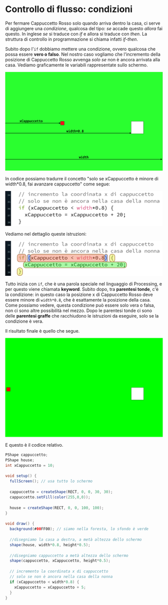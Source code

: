 # Controllo di flusso: condizioni
Per fermare Cappuccetto Rosso solo quando arriva dentro la casa, ci serve di aggiungere una _condizione_, qualcosa del tipo: _se_ accade questo _allora_ fai questo. In inglese _se_ si traduce con _if_ e allora si traduce con _then_. La struttura di controllo in programmazione si chiama infatti _if-then_.

Subito dopo l'`if` dobbiamo mettere una condizione, ovvero qualcosa che possa essere **vero o falso**. Nel nostro caso vogliamo che l'incremento della posizione di Cappuccetto Rosso avvenga _solo se_ non è ancora arrivata alla casa. Vediamo graficamente le variabili rappresentate sullo schermo.

<p align=center>
<img class="center" alt="conditional" src="assets/06-pr-dynamic-c.png">
</p>

In codice possiamo tradurre il concetto "solo se xCappuccetto è minore di width*0.8, fai avanzare cappuccetto" come segue:

<p align=center>
<img class="center" alt="conditional" src="assets/07-pr-conditional.png">
</p>

Vediamo nel dettaglio queste istruzioni:
<p align=center>
<img class="center" alt="conditional" src="assets/07-pr-conditional-c.png">
</p>

Tutto inizia con `if`, che è una parola speciale nel linguaggio di Processing, e per questo viene chiamata **keyword**. Subito dopo, tra **parentesi tonde**, c'è la condizione: in questo caso la posizione x di Cappuccetto Rosso deve essere minore di `width*0.8`, che è esattamente la posizione della casa. Come possiamo vedere, questa condizione può essere solo vera o falsa, non ci sono altre possibilità nel mezzo. Dopo le parentesi tonde ci sono delle **parentesi graffe** che racchiudono le istruzioni da eseguire, solo se la condizione è vera.

Il risultato finale è quello che segue.
<p align=center>
<img class="center" alt="final" src="assets/08-pr-final.gif">
</p>

E questo è il codice relativo.
```java
PShape cappuccetto;
PShape house;
int xCappuccetto = 10;

void setup() {
  fullScreen(); // usa tutto lo schermo

  cappuccetto = createShape(RECT, 0, 0, 30, 30);
  cappuccetto.setFill(color(255,0,0));

  house = createShape(RECT, 0, 0, 100, 100);
}

void draw() {
  background(#00FF00); // siamo nella foresta, lo sfondo è verde

  //disegniamo la casa a destra, a metà altezza dello schermo
  shape(house, width*0.8, height*0.5);

  //disegniamo cappuccetto a metà altezza dello schermo
  shape(cappuccetto, xCappuccetto, height*0.5);

  // incremento la coordinata x di cappuccetto
  // solo se non è ancora nella casa della nonna
  if (xCappuccetto < width*0.8) {
    xCappuccetto = xCappuccetto + 5;
  }
}
```
